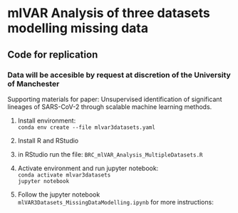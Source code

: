 # mlVAR Analysis of three datasets modelling missing data
## Code for replication
### Data will be accesible by request at discretion of the University of Manchester

Supporting materials for paper: Unsupervised identification of significant lineages of SARS-CoV-2 through scalable machine learning methods.

1. Install environment:\
`conda env create --file mlvar3datasets.yaml`

1. Install R and RStudio

1. in RStudio run the file:
`BRC_mlVAR_Analysis_MultipleDatasets.R`

1. Activate environment and run jupyter notebook:\
`conda activate mlvar3datasets`\
`jupyter notebook`

1. Follow the jupyter notebook `mlVAR3Datasets_MissingDataModelling.ipynb` for more instructions:



